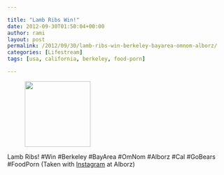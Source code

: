 ```yaml
---

title: "Lamb Ribs Win!"
date: 2012-09-30T01:50:04+00:00
author: rami
layout: post
permalink: /2012/09/30/lamb-ribs-win-berkeley-bayarea-omnom-alborz/
categories: [Lifestream]
tags: [usa, california, berkeley, food-porn]

---
```


<div id='gallery-98' class='gallery galleryid-1740 gallery-columns-3 gallery-size-thumbnail'>
  <figure class='gallery-item'> 
  
  <div class='gallery-icon landscape'>
    <a href='http://139.59.20.41/2012/09/30/lamb-ribs-win-berkeley-bayarea-omnom-alborz/attachment/1741/'><img width="150" height="150" src="http://139.59.20.41/wp-content/uploads/2012/09/tumblr_mb53rhMFst1qb4qlko1_1280-150x150.jpg" class="attachment-thumbnail size-thumbnail" alt="" srcset="http://139.59.20.41/wp-content/uploads/2012/09/tumblr_mb53rhMFst1qb4qlko1_1280-150x150.jpg 150w, http://139.59.20.41/wp-content/uploads/2012/09/tumblr_mb53rhMFst1qb4qlko1_1280-300x300.jpg 300w, http://139.59.20.41/wp-content/uploads/2012/09/tumblr_mb53rhMFst1qb4qlko1_1280-100x100.jpg 100w, http://139.59.20.41/wp-content/uploads/2012/09/tumblr_mb53rhMFst1qb4qlko1_1280.jpg 612w" sizes="100vw" /></a>
  </div></figure>
</div>

Lamb Ribs! #Win #Berkeley #BayArea #OmNom #Alborz #Cal #GoBears #FoodPorn (Taken with [Instagram](http://instagram.com) at Alborz)
